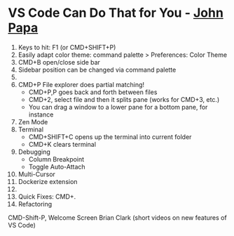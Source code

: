 # VS Code Can Do That for You - [John Papa](https://twitter.com/john_papa)

1. Keys to hit: F1 (or CMD+SHIFT+P)
1. Easily adapt color theme: command palette > Preferences: Color Theme
1. CMD+B open/close side bar
1. Sidebar position can be changed via command palette
1.
1. CMD+P File explorer does partial matching!
    - CMD+P,P goes back and forth between files
    - CMD+2, select file and then it splits pane (works for CMD+3, etc.)
    - You can drag a window to a lower pane for a bottom pane, for instance
1. Zen Mode
1. Terminal
    - CMD+SHIFT+C opens up the terminal into current folder
    - CMD+K clears terminal
1. Debugging
    - Column Breakpoint
    - Toggle Auto-Attach
1. Multi-Cursor
1. Dockerize extension
1. 
1. Quick Fixes: CMD+.
1. Refactoring


CMD-Shift-P, Welcome Screen
Brian Clark (short videos on new features of VS Code)
